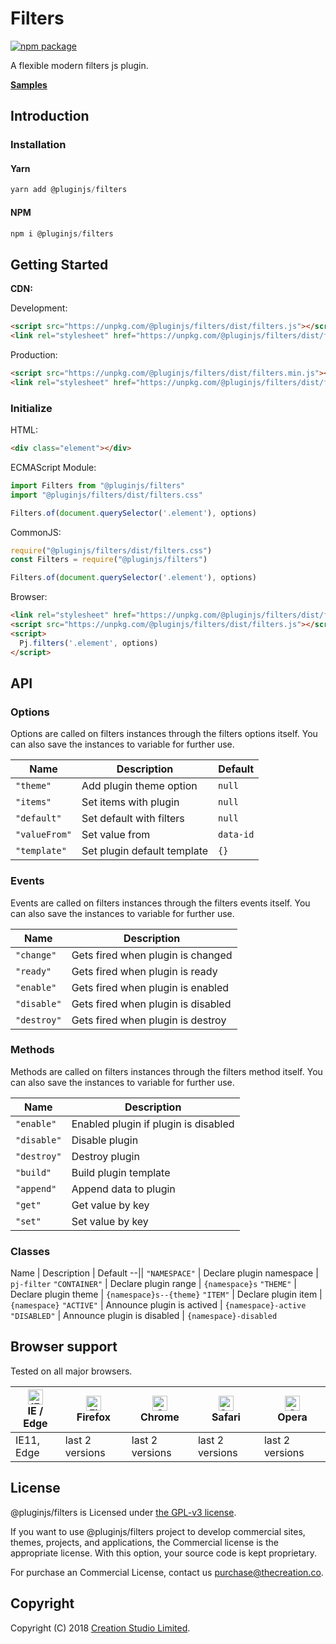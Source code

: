 # Filters

[![npm package](https://img.shields.io/npm/v/@pluginjs/filters.svg)](https://www.npmjs.com/package/@pluginjs/filters)

A flexible modern filters js plugin.

**[Samples](https://codesandbox.io/s/github/pluginjs/pluginjs/tree/master/modules/filters/samples)**

## Introduction

### Installation

#### Yarn

```javascript
yarn add @pluginjs/filters
```

#### NPM

```javascript
npm i @pluginjs/filters
```

## Getting Started

**CDN:**

Development:

```html
<script src="https://unpkg.com/@pluginjs/filters/dist/filters.js"></script>
<link rel="stylesheet" href="https://unpkg.com/@pluginjs/filters/dist/filters.css">
```

Production:

```html
<script src="https://unpkg.com/@pluginjs/filters/dist/filters.min.js"></script>
<link rel="stylesheet" href="https://unpkg.com/@pluginjs/filters/dist/filters.min.css">
```

### Initialize

HTML:

```html
<div class="element"></div>
```

ECMAScript Module:

```javascript
import Filters from "@pluginjs/filters"
import "@pluginjs/filters/dist/filters.css"

Filters.of(document.querySelector('.element'), options)
```

CommonJS:

```javascript
require("@pluginjs/filters/dist/filters.css")
const Filters = require("@pluginjs/filters")

Filters.of(document.querySelector('.element'), options)
```

Browser:

```html
<link rel="stylesheet" href="https://unpkg.com/@pluginjs/filters/dist/filters.css">
<script src="https://unpkg.com/@pluginjs/filters/dist/filters.js"></script>
<script>
  Pj.filters('.element', options)
</script>
```

## API

### Options

Options are called on filters instances through the filters options itself.
You can also save the instances to variable for further use.

Name | Description | Default
--|--|--
`"theme"` | Add plugin theme option | `null`
`"items"` | Set items with plugin | `null`
`"default"` | Set default with filters | `null`
`"valueFrom"` | Set value from | `data-id`
`"template"` | Set plugin default template | `{}`

### Events

Events are called on filters instances through the filters events itself.
You can also save the instances to variable for further use.

Name | Description
--|--
`"change"` | Gets fired when plugin is changed
`"ready"` | Gets fired when plugin is ready
`"enable"` | Gets fired when plugin is enabled
`"disable"` | Gets fired when plugin is disabled
`"destroy"` | Gets fired when plugin is destroy

### Methods

Methods are called on filters instances through the filters method itself.
You can also save the instances to variable for further use.

Name | Description
--|--
`"enable"` | Enabled plugin if plugin is disabled
`"disable"` | Disable plugin
`"destroy"` | Destroy plugin
`"build"` | Build plugin template
`"append"` | Append data to plugin
`"get"` | Get value by key
`"set"` | Set value by key

### Classes

Name | Description | Default
--||
`"NAMESPACE"` | Declare plugin namespace | `pj-filter`
`"CONTAINER"` | Declare plugin range | `{namespace}s`
`"THEME"` | Declare plugin theme | `{namespace}s--{theme}`
`"ITEM"` | Declare plugin item | `{namespace}`
`"ACTIVE"` | Announce plugin is actived | `{namespace}-active`
`"DISABLED"` | Announce plugin is disabled | `{namespace}-disabled`

## Browser support

Tested on all major browsers.

| [<img src="https://raw.githubusercontent.com/alrra/browser-logos/master/src/edge/edge_48x48.png" alt="IE / Edge" width="24px" height="24px" />](http://godban.github.io/browsers-support-badges/)</br>IE / Edge | [<img src="https://raw.githubusercontent.com/alrra/browser-logos/master/src/firefox/firefox_48x48.png" alt="Firefox" width="24px" height="24px" />](http://godban.github.io/browsers-support-badges/)</br>Firefox | [<img src="https://raw.githubusercontent.com/alrra/browser-logos/master/src/chrome/chrome_48x48.png" alt="Chrome" width="24px" height="24px" />](http://godban.github.io/browsers-support-badges/)</br>Chrome | [<img src="https://raw.githubusercontent.com/alrra/browser-logos/master/src/safari/safari_48x48.png" alt="Safari" width="24px" height="24px" />](http://godban.github.io/browsers-support-badges/)</br>Safari | [<img src="https://raw.githubusercontent.com/alrra/browser-logos/master/src/opera/opera_48x48.png" alt="Opera" width="24px" height="24px" />](http://godban.github.io/browsers-support-badges/)</br>Opera |
| --------- | --------- | --------- | --------- | --------- |
| IE11, Edge| last 2 versions| last 2 versions| last 2 versions| last 2 versions|

## License

@pluginjs/filters is Licensed under [the GPL-v3 license](LICENSE).

If you want to use @pluginjs/filters project to develop commercial sites, themes, projects, and applications, the Commercial license is the appropriate license. With this option, your source code is kept proprietary.

For purchase an Commercial License, contact us purchase@thecreation.co.

## Copyright

Copyright (C) 2018 [Creation Studio Limited](creationstudio.com).